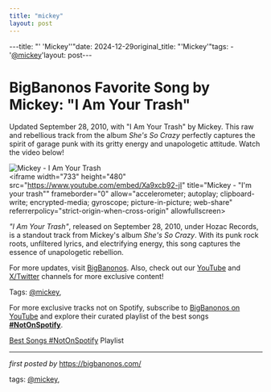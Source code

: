 ```yaml
---
title: "mickey"
layout: post
---
```

---title: "' 'Mickey''"date: 2024-12-29original_title: "'Mickey'"tags:  - '[@mickey](/tags/mickey/)'layout: post---<!-- Title of the Post --><h1 >BigBanonos Favorite Song by Mickey: "I Am Your Trash"</h1> <!-- Introductory Text --><p >Updated September 28, 2010, with "I Am Your Trash" by Mickey. This raw and rebellious track from the album *She's So Crazy* perfectly captures the spirit of garage punk with its gritty energy and unapologetic attitude. Watch the video below!</p> <!-- Featured Image --><div > <img src="https://i.discogs.com/7l8D-pwWLiLphSWmlKqjZ8nfXdC3CvRXlI2ac9pr38Q/rs:fit/g:sm/q:90/h:600/w:597/czM6Ly9kaXNjb2dz/LWRhdGFiYXNlLWlt/YWdlcy9SLTI5OTIz/ODMtMTYyMzU4NjE3/NC04MDI0LmpwZWc.jpeg" alt="Mickey - I Am Your Trash" /></div> <!-- YouTube Video Embed --><div > <iframe width="733" height="480" src="https://www.youtube.com/embed/Xa9xcb92-jI" title="Mickey - "I'm your trash"" frameborder="0" allow="accelerometer; autoplay; clipboard-write; encrypted-media; gyroscope; picture-in-picture; web-share" referrerpolicy="strict-origin-when-cross-origin" allowfullscreen></iframe></div> <!-- Song Information --><div > <p><em>"I Am Your Trash"</em>, released on September 28, 2010, under Hozac Records, is a standout track from Mickey's album *She's So Crazy*. With its punk rock roots, unfiltered lyrics, and electrifying energy, this song captures the essence of unapologetic rebellion.</p></div> <!-- Footer Links --><div > <p>For more updates, visit <a href="https://bigbanonos.com/" target="_blank">BigBanonos</a>. Also, check out our <a href="https://www.youtube.com/[@BigBanonos](/tags/BigBanonos/)" target="_blank">YouTube</a> and <a href="https://x.com/bigbanonos" target="_blank">X/Twitter</a> channels for more exclusive content!</p></div> <!-- Tags --><p >Tags: [@mickey](/tags/mickey/),</p><!--Subscribe and Playlist Links--><div>    <p>For more exclusive tracks not on Spotify, subscribe to <a href="https://www.youtube.com/[@BigBanonos](/tags/BigBanonos/)" target="_blank">BigBanonos on YouTube</a> and explore their curated playlist of the best songs <strong>[#NotOnSpotify](/tags/NotOnSpotify/)</strong>.</p>    <p><a href="https://www.youtube.com/playlist?list=PLtuNtuTatqI0kFahUCbtbfenC_ET5O_tr" target="_blank">Best Songs [#NotOnSpotify](/tags/NotOnSpotify/) Playlist<br /></a></p></div><hr /><p><em>first posted by</em> <a href="https://bigbanonos.com/" rel="noopener" target="_new">https://bigbanonos.com/</a></p><p>tags: [@mickey](/tags/mickey/),</p>